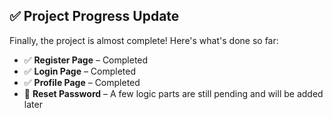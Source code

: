 ## ✅ Project Progress Update

Finally, the project is almost complete! Here's what's done so far:

- ✅ **Register Page** – Completed  
- ✅ **Login Page** – Completed  
- ✅ **Profile Page** – Completed  
- 🔄 **Reset Password** – A few logic parts are still pending and will be added later
